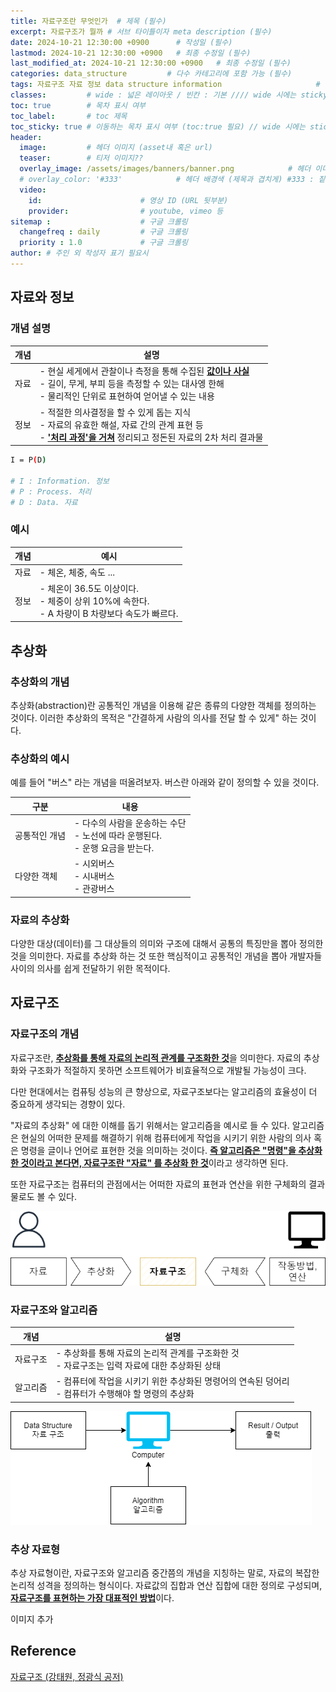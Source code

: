 ```yaml
---
title: 자료구조란 무엇인가  # 제목 (필수)
excerpt: 자료구조가 뭘까 # 서브 타이틀이자 meta description (필수)
date: 2024-10-21 12:30:00 +0900      # 작성일 (필수)
lastmod: 2024-10-21 12:30:00 +0900   # 최종 수정일 (필수)
last_modified_at: 2024-10-21 12:30:00 +0900   # 최종 수정일 (필수)
categories: data_structure         # 다수 카테고리에 포함 가능 (필수)
tags: 자료구조 자료 정보 data structure information                     # 태그 복수개 가능 (필수)
classes:         # wide : 넓은 레이아웃 / 빈칸 : 기본 //// wide 시에는 sticky toc 불가
toc: true        # 목차 표시 여부
toc_label:       # toc 제목
toc_sticky: true # 이동하는 목차 표시 여부 (toc:true 필요) // wide 시에는 sticky toc 불가
header: 
  image:         # 헤더 이미지 (asset내 혹은 url)
  teaser:        # 티저 이미지??
  overlay_image: /assets/images/banners/banner.png            # 헤더 이미지 (제목과 겹치게)
  # overlay_color: '#333'            # 헤더 배경색 (제목과 겹치게) #333 : 짙은 회색 (필수)
  video:
    id:                      # 영상 ID (URL 뒷부분)
    provider:                # youtube, vimeo 등
sitemap :                    # 구글 크롤링
  changefreq : daily         # 구글 크롤링
  priority : 1.0             # 구글 크롤링
author: # 주인 외 작성자 표기 필요시
---
```

<!--postNo: 20241021_001-->

## 자료와 정보  

### 개념 설명  

|개념|설명|
|---|---|
|자료|- 현실 세게에서 관찰이나 측정을 통해 수집된 <u><b>값이나 사실</b></u><br>- 길이, 무게, 부피 등을 측정할 수 있는 대사엥 한해<br>- 물리적인 단위로 표현하여 얻어낼 수 있는 내용|
|정보|- 적절한 의사결정을 할 수 있게 돕는 지식<br>- 자료의 유효한 해설, 자료 간의 관계 표현 등<br>- <u><b>'처리 과정'을 거쳐</u></b> 정리되고 정돈된 자료의 2차 처리 결과물|

```bash
I = P(D)

# I : Information. 정보
# P : Process. 처리
# D : Data. 자료
```

### 예시  

|개념|예시|
|---|---|
|자료|- 체온, 체중, 속도 ...|
|정보|- 체온이 36.5도 이상이다.<br>- 체중이 상위 10%에 속한다.<br>- A 차량이 B 차량보다 속도가 빠르다.|


## 추상화  

### 추상화의 개념  

추상화(abstraction)란 공통적인 개념을 이용해 같은 종류의 다양한 객체를 정의하는 것이다. 이러한 추상화의 목적은 "간결하게 사람의 의사를 전달 할 수 있게" 하는 것이다.  

### 추상화의 예시  

예를 들어 "버스" 라는 개념을 떠올려보자. 버스란 아래와 같이 정의할 수 있을 것이다.  

|구분|내용|
|---|---|
|공통적인 개념|- 다수의 사람을 운송하는 수단<br>- 노선에 따라 운행된다.<br>- 운행 요금을 받는다.|
|다양한 객체|- 시외버스<br>- 시내버스<br>- 관광버스|

### 자료의 추상화  

다양한 대상(데이터)를 그 대상들의 의미와 구조에 대해서 공통의 특징만을 뽑아 정의한 것을 의미한다. 자료를 추상화 하는 것 또한 핵심적이고 공통적인 개념을 뽑아 개발자들 사이의 의사를 쉽게 전달하기 위한 목적이다.  


## 자료구조    

### 자료구조의 개념  

자료구조란, <u><b>추상화를 통해 자료의 논리적 관계를 구조화한 것</u></b>을 의미한다. 자료의 추상화와 구조화가 적절하지 못하면 소프트웨어가 비효율적으로 개발될 가능성이 크다.  

다만 현대에서는 컴퓨팅 성능의 큰 향상으로, 자료구조보다는 알고리즘의 효율성이 더 중요하게 생각되는 경향이 있다.  

"자료의 추상화" 에 대한 이해를 돕기 위해서는 알고리즘을 예시로 들 수 있다. 알고리즘은 현실의 어떠한 문제를 해결하기 위해 컴퓨터에게 작업을 시키기 위한 사람의 의사 혹은 명령을 글이나 언어로 표현한 것을 의미하는 것이다. <b><u>즉 알고리즘은 "명령"을 추상화 한 것이라고 본다면, 자료구조란 "자료" 를 추상화 한 것</b></u>이라고 생각하면 된다.  

또한 자료구조는 컴퓨터의 관점에서는 어떠한 자료의 표현과 연산을 위한 구체화의 결과물로도 볼 수 있다.  

![](/assets/images/20241021_002_001.png)  

### 자료구조와 알고리즘  

|개념|설명|
|---|---|
|자료구조|- 추상화를 통해 자료의 논리적 관계를 구조화한 것<br>- 자료구조는 입력 자료에 대한 추상화된 상태| 
|알고리즘|- 컴퓨터에 작업을 시키기 위한 추상화된 명령어의 연속된 덩어리<br>- 컴퓨터가 수행해야 할 명령의 추상화|

![](/assets/images/20241021_002_002.png)  

### 추상 자료형  

추상 자료형이란, 자료구조와 알고리즘 중간쯤의 개념을 지칭하는 말로, 자료의 복잡한 논리적 성격을 정의하는 형식이다. 자료값의 집합과 연산 집합에 대한 정의로 구성되며, <b><u>자료구조를 표현하는 가장 대표적인 방법</b></u>이다.  

이미지 추가



## Reference  

[자료구조 (강태원, 정광식 공저)](https://search.shopping.naver.com/book/catalog/41474379633)  

